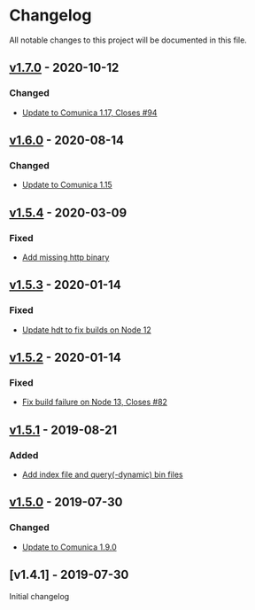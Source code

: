 # Changelog
All notable changes to this project will be documented in this file.

<a name="v1.7.0"></a>
## [v1.7.0](https://github.com/comunica/comunica-actor-init-sparql-hdt/compare/v1.6.0...v1.7.0) - 2020-10-12

### Changed
* [Update to Comunica 1.17, Closes #94](https://github.com/comunica/comunica-actor-init-sparql-hdt/commit/3c33413c58f8f56cb7a36556b938a5ee51ea4b28)

<a name="v1.6.0"></a>
## [v1.6.0](https://github.com/comunica/comunica-actor-init-sparql-hdt/tree/master/packages/actor-init-sparql-hdt/compare/v1.5.4...v1.6.0) - 2020-08-14

### Changed
* [Update to Comunica 1.15](https://github.com/comunica/comunica-actor-init-sparql-hdt/tree/master/packages/actor-init-sparql-hdt/commit/94acb6b914129fb2fe1d0617e08a8dd56a10a66f)

<a name="v1.5.4"></a>
## [v1.5.4](https://github.com/comunica/comunica-actor-init-sparql-hdt/tree/master/packages/actor-init-sparql-hdt/compare/v1.5.3...v1.5.4) - 2020-03-09

### Fixed
* [Add missing http binary](https://github.com/comunica/comunica-actor-init-sparql-hdt/tree/master/packages/actor-init-sparql-hdt/commit/27530f709a26406ae709501acfc0bda25ba65779)

<a name="v1.5.3"></a>
## [v1.5.3](https://github.com/comunica/comunica-actor-init-sparql-hdt/tree/master/packages/actor-init-sparql-hdt/compare/v1.5.2...v1.5.3) - 2020-01-14

### Fixed
* [Update hdt to fix builds on Node 12](https://github.com/comunica/comunica-actor-init-sparql-hdt/tree/master/packages/actor-init-sparql-hdt/commit/27b63a9f51066f3c54481496cab6a1d746846378)

<a name="v1.5.2"></a>
## [v1.5.2](https://github.com/comunica/comunica-actor-init-sparql-hdt/tree/master/packages/actor-init-sparql-hdt/compare/v1.5.1...v1.5.2) - 2020-01-14

### Fixed
* [Fix build failure on Node 13, Closes #82](https://github.com/comunica/comunica-actor-init-sparql-hdt/tree/master/packages/actor-init-sparql-hdt/commit/e0283364318481029cd9b48b50a7a4d7c025f5d4)

<a name="v1.5.1"></a>
## [v1.5.1](https://github.com/comunica/comunica-actor-init-sparql-hdt/tree/master/packages/actor-init-sparql-hdt/compare/v1.5.0...v1.5.1) - 2019-08-21

### Added
* [Add index file and query(-dynamic) bin files](https://github.com/comunica/comunica-actor-init-sparql-hdt/tree/master/packages/actor-init-sparql-hdt/commit/f15b68ee2ebca5911a0fc9c0562f49b936c8ccbc)

<a name="v1.5.0"></a>
## [v1.5.0](https://github.com/comunica/comunica-actor-init-sparql-hdt/tree/master/packages/actor-init-sparql-hdt/compare/v1.4.1...v1.5.0) - 2019-07-30

### Changed
* [Update to Comunica 1.9.0](https://github.com/comunica/comunica-actor-init-sparql-hdt/tree/master/packages/actor-init-sparql-hdt/commit/6c2185b23986c57bd9edea1a44cac65446d29bec)

<a name="v1.4.1"></a>
## [v1.4.1] - 2019-07-30

Initial changelog
